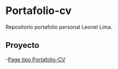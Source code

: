 # Portafolio-cv

Repositorio portafolio personal Leonel Lima.

## Proyecto

-[Page tipo Portafolio-CV](https://LeoLimaEsp.github.io/Portafolio-personal-pagina-web./portafolio-cv)